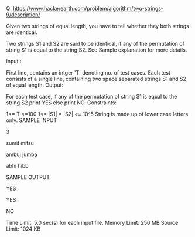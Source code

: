 Q: https://www.hackerearth.com/problem/algorithm/two-strings-9/description/


Given two strings of equal length, you have to tell whether they both strings are identical.

Two strings S1 and S2 are said to be identical, if any of the permutation of string S1 is equal to the string S2. See Sample explanation for more details.

Input :

First line, contains an intger 'T' denoting no. of test cases.
Each test consists of a single line, containing two space separated strings S1 and S2 of equal length.
Output:

For each test case, if any of the permutation of string S1 is equal to the string S2 print YES else print NO.
Constraints:

1<= T <=100
1<= |S1| = |S2| <= 10^5
String is made up of lower case letters only.
SAMPLE INPUT

3

sumit mitsu

ambuj jumba

abhi hibb

SAMPLE OUTPUT

YES

YES

NO

Time Limit:	5.0 sec(s) for each input file.
Memory Limit:	256 MB
Source Limit:	1024 KB
